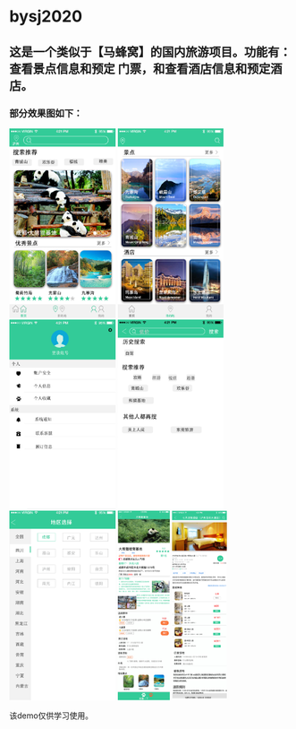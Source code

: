 # bysj2020
## 这是一个类似于【马蜂窝】的国内旅游项目。功能有：查看景点信息和预定 门票，和查看酒店信息和预定酒店。

### 部分效果图如下：

<img src="/image/首页.png" style="zoom:33%;" />



<img src="/image/目的地.png" style="zoom:33%;" />



<img src="/image/我的.png" style="zoom:33%;" />



<img src="/image/搜索.png" style="zoom:33%;" />



<img src="/image/城市选择.png" style="zoom:33%;" />



<img src="/image/景点首页.png" style="zoom:33%;" />



<img src="/image/酒店详情.png" style="zoom:33%;" />





该demo仅供学习使用。